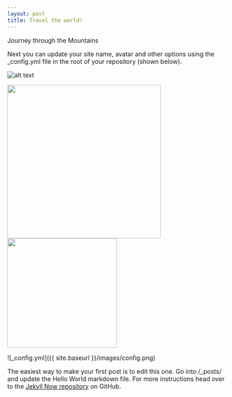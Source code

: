 ```yaml
---
layout: post
title: Travel the world!
---
```


Journey through the Mountains

Next you can update your site name, avatar and other options using the _config.yml file in the root of your repository (shown below).

 ![alt text](https://www.uib.no/sites/w3.uib.no/files/styles/content_main/public/w2/5_/5_sun_set.jpg?itok=mfjt6UFO)

<img src="https://www.uib.no/sites/w3.uib.no/files/styles/content_main/public/w2/5_/5_sun_set.jpg?itok=mfjt6UFO" width=350/>

<img src="https://media1.tenor.com/images/7ea952528fa112fe5dbced119d216c13/tenor.gif?itemid=8500133" width=250/>

![_config.yml]({{ site.baseurl }}/images/config.png)

The easiest way to make your first post is to edit this one. Go into /_posts/ and update the Hello World markdown file. For more instructions head over to the [Jekyll Now repository](https://github.com/barryclark/jekyll-now) on GitHub.
